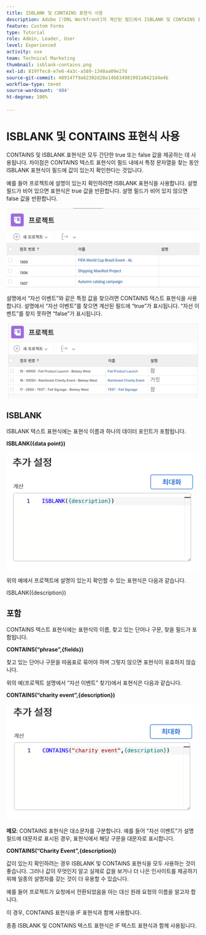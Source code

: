 ```yaml
---
title: ISBLANK 및 CONTAINS 표현식 사용
description: Adobe [!DNL Workfront]의 계산된 필드에서 ISBLANK 및 CONTAINS 표현식을 사용하고 만드는 방법을 알아봅니다.
feature: Custom Forms
type: Tutorial
role: Admin, Leader, User
level: Experienced
activity: use
team: Technical Marketing
thumbnail: isblank-contains.png
exl-id: 819ffec8-e7e6-4a3c-a589-1348aa09e27d
source-git-commit: 409147f9a62302d28e14b834981992a0421d4e4b
workflow-type: tm+mt
source-wordcount: '404'
ht-degree: 100%

---
```


# ISBLANK 및 CONTAINS 표현식 사용

CONTAINS 및 ISBLANK 표현식은 모두 간단한 true 또는 false 값을 제공하는 데 사용됩니다. 차이점은 CONTAINS 텍스트 표현식이 필드 내에서 특정 문자열을 찾는 동안 ISBLANK 표현식이 필드에 값이 있는지 확인한다는 것입니다.

예를 들어 프로젝트에 설명이 있는지 확인하려면 ISBLANK 표현식을 사용합니다. 설명 필드가 비어 있으면 표현식은 true 값을 반환합니다. 설명 필드가 비어 있지 않으면 false 값을 반환합니다.

![활용성 보고서가 포함된 워크로드 밸런서](assets/isblank01.png)

설명에서 “자선 이벤트”와 같은 특정 값을 찾으려면 CONTAINS 텍스트 표현식을 사용합니다. 설명에서 “자선 이벤트”를 찾으면 계산된 필드에 “true”가 표시됩니다. “자선 이벤트”를 찾지 못하면 “false”가 표시됩니다.

![활용성 보고서가 포함된 워크로드 밸런서](assets/isblank02.png)

## ISBLANK

ISBLANK 텍스트 표현식에는 표현식 이름과 하나의 데이터 포인트가 포함됩니다.

**ISBLANK({data point})**

![활용성 보고서가 포함된 워크로드 밸런서](assets/isblank03.png)

위의 예에서 프로젝트에 설명이 있는지 확인할 수 있는 표현식은 다음과 같습니다.

ISBLANK({description})

## 포함

CONTAINS 텍스트 표현식에는 표현식의 이름, 찾고 있는 단어나 구문, 찾을 필드가 포함됩니다.

**CONTAINS(“phrase”,{fields})**

찾고 있는 단어나 구문을 따옴표로 묶어야 하며 그렇지 않으면 표현식이 유효하지 않습니다.

위의 예(프로젝트 설명에서 “자선 이벤트” 찾기)에서 표현식은 다음과 같습니다.

**CONTAINS(“charity event”,{description})**

![활용성 보고서가 포함된 워크로드 밸런서](assets/isblank04.png)

**메모**: CONTAINS 표현식은 대소문자를 구분합니다. 예를 들어 “자선 이벤트”가 설명 필드에 대문자로 표시된 경우, 표현식에서 해당 구문을 대문자로 표시합니다.

**CONTAINS(“Charity Event”,{description})**

값이 있는지 확인하려는 경우 ISBLANK 및 CONTAINS 표현식을 모두 사용하는 것이 좋습니다. 그러나 값이 무엇인지 알고 실제로 값을 보거나 더 나은 인사이트를 제공하기 위해 일종의 설명자를 갖는 것이 더 유용할 수 있습니다.

예를 들어 프로젝트가 요청에서 전환되었음을 아는 대신 원래 요청의 이름을 알고자 합니다.

이 경우, CONTAINS 표현식을 IF 표현식과 함께 사용합니다.

종종 ISBLANK 및 CONTAINS 텍스트 표현식은 IF 텍스트 표현식과 함께 사용됩니다.
